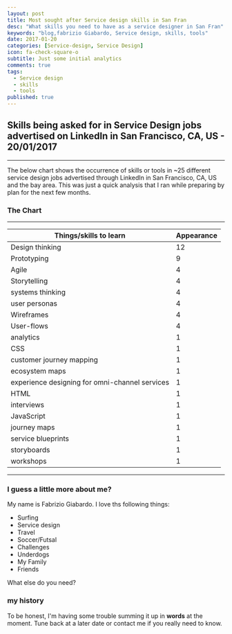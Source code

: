 ```yaml
---
layout: post
title: Most sought after Service design skills in San Fran
desc: "What skills you need to have as a service designer in San Fran"
keywords: "blog,fabrizio Giabardo, Service design, skills, tools"
date: 2017-01-20
categories: [Service-design, Service Design]
icon: fa-check-square-o
subtitle: Just some initial analytics
comments: true
tags:
  - Service design
  - skills
  - tools
published: true
---
```



## Skills being asked for in Service Design jobs advertised on LinkedIn in San Francisco, CA, US - 20/01/2017
---

The below chart shows the occurrence of skills or tools in ~25 different service design jobs advertised through LinkedIn in San Francisco, CA, US and the bay area.  This was just a quick analysis that I ran while preparing by plan for the next few months.  




### The Chart
---

| Things/skills to learn                            | Appearance |   
|---------------------------------------------------|---|
| Design  thinking                                  | 12 |    
| Prototyping                                       | 9 |    
| Agile                                             | 4 |    
| Storytelling                                      | 4 |  
| systems thinking                                  | 4 |  
| user personas                                     | 4 |
| Wireframes                                        | 4 | 
| User-flows                                        | 4 |  
| analytics                                         | 1 | 
| CSS                                               | 1 |  
| customer journey mapping                          | 1 |   
| ecosystem maps                                    | 1 | 
| experience designing for omni-channel services    | 1 |  
| HTML                                              | 1 |  
| interviews                                        | 1 |  
| JavaScript                                        | 1 | 
| journey maps                                      | 1 |     
| service blueprints                                | 1 |     
| storyboards                                       | 1 |     
| workshops                                         | 1 |   


---

### I guess a little more about me?


My name is Fabrizio Giabardo. I love ths following things:

- Surfing
- Service design
- Travel
- Soccer/Futsal
- Challenges
- Underdogs
- My Family
- Friends

What else do you need?

### my history

To be honest, I'm having some trouble summing it up in **words** at the moment.  Tune back at a later date or contact me if you really need to know.

